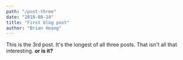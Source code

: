 ```yaml
---
path: "/post-three"
date: "2018-08-14"
title: "First blog post"
author: "Brian Hoang"
---
```


This is the 3rd post. It's the longest of all three posts. That isn't all that interesting. **or is it?**
